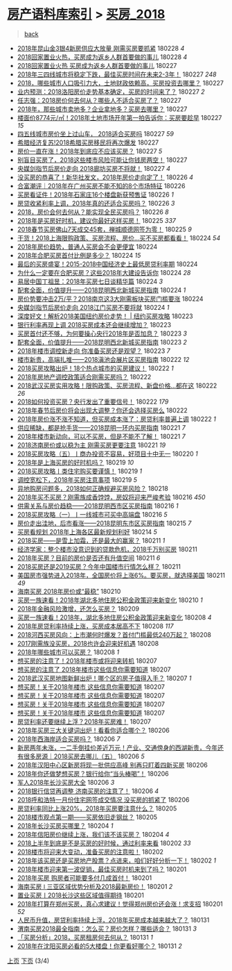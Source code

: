[房产语料库索引](../../README.md)  > [买房_2018](买房_2018.md)
====
> [back](../README.md)

- [2018年昆山金3银4新房供应大放量 刚需买房要抓紧](http://jkwz.applinzi.com/ittc/7075023532331631633.html#2018%E5%B9%B4%E6%98%86%E5%B1%B1%E9%87%913%E9%93%B64%E6%96%B0%E6%88%BF%E4%BE%9B%E5%BA%94%E5%A4%A7%E6%94%BE%E9%87%8F+%E5%88%9A%E9%9C%80%E4%B9%B0%E6%88%BF%E8%A6%81%E6%8A%93%E7%B4%A7) 180228 *4* 
- [2018回家置业火热，买房成为返乡人群首要做的事儿](http://jkwz.applinzi.com/ittc/7074935982682276870.html#2018%E5%9B%9E%E5%AE%B6%E7%BD%AE%E4%B8%9A%E7%81%AB%E7%83%AD%EF%BC%8C%E4%B9%B0%E6%88%BF%E6%88%90%E4%B8%BA%E8%BF%94%E4%B9%A1%E4%BA%BA%E7%BE%A4%E9%A6%96%E8%A6%81%E5%81%9A%E7%9A%84%E4%BA%8B%E5%84%BF) 180228 *4* 
- [2018回家置业火热 买房成为返乡人群首要做的事儿](http://jkwz.applinzi.com/ittc/7074879983241921547.html#2018%E5%9B%9E%E5%AE%B6%E7%BD%AE%E4%B8%9A%E7%81%AB%E7%83%AD+%E4%B9%B0%E6%88%BF%E6%88%90%E4%B8%BA%E8%BF%94%E4%B9%A1%E4%BA%BA%E7%BE%A4%E9%A6%96%E8%A6%81%E5%81%9A%E7%9A%84%E4%BA%8B%E5%84%BF) 180227  
- [2018年三四线城市将稳定下跌，最佳买房时间在未来2-3年！](http://jkwz.applinzi.com/ittc/7074799965056795664.html#2018%E5%B9%B4%E4%B8%89%E5%9B%9B%E7%BA%BF%E5%9F%8E%E5%B8%82%E5%B0%86%E7%A8%B3%E5%AE%9A%E4%B8%8B%E8%B7%8C%EF%BC%8C%E6%9C%80%E4%BD%B3%E4%B9%B0%E6%88%BF%E6%97%B6%E9%97%B4%E5%9C%A8%E6%9C%AA%E6%9D%A52-3%E5%B9%B4%EF%BC%81) 180227 *248* 
- [2018，哪些城市人口吸引力大，土地财政依赖高，买房投资去哪里？](http://jkwz.applinzi.com/ittc/7074832526676067335.html#2018%EF%BC%8C%E5%93%AA%E4%BA%9B%E5%9F%8E%E5%B8%82%E4%BA%BA%E5%8F%A3%E5%90%B8%E5%BC%95%E5%8A%9B%E5%A4%A7%EF%BC%8C%E5%9C%9F%E5%9C%B0%E8%B4%A2%E6%94%BF%E4%BE%9D%E8%B5%96%E9%AB%98%EF%BC%8C%E4%B9%B0%E6%88%BF%E6%8A%95%E8%B5%84%E5%8E%BB%E5%93%AA%E9%87%8C%EF%BC%9F) 180227  
- [业内预测：2018洛阳房价走势基本确定，买房的时间来了？](http://jkwz.applinzi.com/ittc/7074804852465337360.html#%E4%B8%9A%E5%86%85%E9%A2%84%E6%B5%8B%EF%BC%9A2018%E6%B4%9B%E9%98%B3%E6%88%BF%E4%BB%B7%E8%B5%B0%E5%8A%BF%E5%9F%BA%E6%9C%AC%E7%A1%AE%E5%AE%9A%EF%BC%8C%E4%B9%B0%E6%88%BF%E7%9A%84%E6%97%B6%E9%97%B4%E6%9D%A5%E4%BA%86%EF%BC%9F) 180227 *2* 
- [任志强：2018房价何去何从？哪些人不适合买房了？](http://jkwz.applinzi.com/ittc/7074793104924476427.html#%E4%BB%BB%E5%BF%97%E5%BC%BA%EF%BC%9A2018%E6%88%BF%E4%BB%B7%E4%BD%95%E5%8E%BB%E4%BD%95%E4%BB%8E%EF%BC%9F%E5%93%AA%E4%BA%9B%E4%BA%BA%E4%B8%8D%E9%80%82%E5%90%88%E4%B9%B0%E6%88%BF%E4%BA%86%EF%BC%9F) 180227  
- [2018年，那些城市卖地多？企业拿地多？买房去哪里？](http://jkwz.applinzi.com/ittc/7074790994359092235.html#2018%E5%B9%B4%EF%BC%8C%E9%82%A3%E4%BA%9B%E5%9F%8E%E5%B8%82%E5%8D%96%E5%9C%B0%E5%A4%9A%EF%BC%9F%E4%BC%81%E4%B8%9A%E6%8B%BF%E5%9C%B0%E5%A4%9A%EF%BC%9F%E4%B9%B0%E6%88%BF%E5%8E%BB%E5%93%AA%E9%87%8C%EF%BC%9F) 180227  
- [楼面价8774元/㎡！2018年土地市场开年第一拍告诉你：买房要趁早](http://jkwz.applinzi.com/ittc/7074786969936987142.html#%E6%A5%BC%E9%9D%A2%E4%BB%B78774%E5%85%83%2F%E3%8E%A1%EF%BC%812018%E5%B9%B4%E5%9C%9F%E5%9C%B0%E5%B8%82%E5%9C%BA%E5%BC%80%E5%B9%B4%E7%AC%AC%E4%B8%80%E6%8B%8D%E5%91%8A%E8%AF%89%E4%BD%A0%EF%BC%9A%E4%B9%B0%E6%88%BF%E8%A6%81%E8%B6%81%E6%97%A9) 180227 *15* 
- [四五线城市房价坐上过山车， 2018适合买房吗](http://jkwz.applinzi.com/ittc/7074775741487383568.html#%E5%9B%9B%E4%BA%94%E7%BA%BF%E5%9F%8E%E5%B8%82%E6%88%BF%E4%BB%B7%E5%9D%90%E4%B8%8A%E8%BF%87%E5%B1%B1%E8%BD%A6%EF%BC%8C+2018%E9%80%82%E5%90%88%E4%B9%B0%E6%88%BF%E5%90%97) 180227 *59* 
- [希腊经济复苏!2018希腊买房移民将再次爆发](http://jkwz.applinzi.com/ittc/7074758498397455370.html#%E5%B8%8C%E8%85%8A%E7%BB%8F%E6%B5%8E%E5%A4%8D%E8%8B%8F%212018%E5%B8%8C%E8%85%8A%E4%B9%B0%E6%88%BF%E7%A7%BB%E6%B0%91%E5%B0%86%E5%86%8D%E6%AC%A1%E7%88%86%E5%8F%91) 180227  
- [房价一直在涨！2018年到底应不应该买房？](http://jkwz.applinzi.com/ittc/7074694760898233351.html#%E6%88%BF%E4%BB%B7%E4%B8%80%E7%9B%B4%E5%9C%A8%E6%B6%A8%EF%BC%812018%E5%B9%B4%E5%88%B0%E5%BA%95%E5%BA%94%E4%B8%8D%E5%BA%94%E8%AF%A5%E4%B9%B0%E6%88%BF%EF%BC%9F) 180227 *5* 
- [别盲目买房了，2018这些楼市风险可能让你钱房两空！](http://jkwz.applinzi.com/ittc/7074682875792589840.html#%E5%88%AB%E7%9B%B2%E7%9B%AE%E4%B9%B0%E6%88%BF%E4%BA%86%EF%BC%8C2018%E8%BF%99%E4%BA%9B%E6%A5%BC%E5%B8%82%E9%A3%8E%E9%99%A9%E5%8F%AF%E8%83%BD%E8%AE%A9%E4%BD%A0%E9%92%B1%E6%88%BF%E4%B8%A4%E7%A9%BA%EF%BC%81) 180227  
- [央媒剑指节后房价走向 2018廊坊买房不将就！](http://jkwz.applinzi.com/ittc/7074591164043101200.html#%E5%A4%AE%E5%AA%92%E5%89%91%E6%8C%87%E8%8A%82%E5%90%8E%E6%88%BF%E4%BB%B7%E8%B5%B0%E5%90%91+2018%E5%BB%8A%E5%9D%8A%E4%B9%B0%E6%88%BF%E4%B8%8D%E5%B0%86%E5%B0%B1%EF%BC%81) 180227 *4* 
- [没买房的恭喜了！新华社发文，2018年房价走向定了！](http://jkwz.applinzi.com/ittc/7074442038915630096.html#%E6%B2%A1%E4%B9%B0%E6%88%BF%E7%9A%84%E6%81%AD%E5%96%9C%E4%BA%86%EF%BC%81%E6%96%B0%E5%8D%8E%E7%A4%BE%E5%8F%91%E6%96%87%EF%BC%8C2018%E5%B9%B4%E6%88%BF%E4%BB%B7%E8%B5%B0%E5%90%91%E5%AE%9A%E4%BA%86%EF%BC%81) 180226 *4* 
- [合富潮评｜2018年在广州买房不能不知的8个市场特征](http://jkwz.applinzi.com/ittc/7074338331163100166.html#%E5%90%88%E5%AF%8C%E6%BD%AE%E8%AF%84%EF%BD%9C2018%E5%B9%B4%E5%9C%A8%E5%B9%BF%E5%B7%9E%E4%B9%B0%E6%88%BF%E4%B8%8D%E8%83%BD%E4%B8%8D%E7%9F%A5%E7%9A%848%E4%B8%AA%E5%B8%82%E5%9C%BA%E7%89%B9%E5%BE%81) 180226  
- [买房看证件！2018年石家庄16个楼盘新获预售证](http://jkwz.applinzi.com/ittc/7074337693092021264.html#%E4%B9%B0%E6%88%BF%E7%9C%8B%E8%AF%81%E4%BB%B6%EF%BC%812018%E5%B9%B4%E7%9F%B3%E5%AE%B6%E5%BA%8416%E4%B8%AA%E6%A5%BC%E7%9B%98%E6%96%B0%E8%8E%B7%E9%A2%84%E5%94%AE%E8%AF%81) 180226 *1* 
- [房贷收紧利率上调，2018年真的还适合买房吗？](http://jkwz.applinzi.com/ittc/7074313712192455691.html#%E6%88%BF%E8%B4%B7%E6%94%B6%E7%B4%A7%E5%88%A9%E7%8E%87%E4%B8%8A%E8%B0%83%EF%BC%8C2018%E5%B9%B4%E7%9C%9F%E7%9A%84%E8%BF%98%E9%80%82%E5%90%88%E4%B9%B0%E6%88%BF%E5%90%97%EF%BC%9F) 180226 *3* 
- [2018，房价会何去何从？能实现全民买房吗？](http://jkwz.applinzi.com/ittc/7074301446340477963.html#2018%EF%BC%8C%E6%88%BF%E4%BB%B7%E4%BC%9A%E4%BD%95%E5%8E%BB%E4%BD%95%E4%BB%8E%EF%BC%9F%E8%83%BD%E5%AE%9E%E7%8E%B0%E5%85%A8%E6%B0%91%E4%B9%B0%E6%88%BF%E5%90%97%EF%BC%9F) 180226 *8* 
- [2018年是买房好时机，建议你最好这样买房！](http://jkwz.applinzi.com/ittc/7074131259674854417.html#2018%E5%B9%B4%E6%98%AF%E4%B9%B0%E6%88%BF%E5%A5%BD%E6%97%B6%E6%9C%BA%EF%BC%8C%E5%BB%BA%E8%AE%AE%E4%BD%A0%E6%9C%80%E5%A5%BD%E8%BF%99%E6%A0%B7%E4%B9%B0%E6%88%BF%EF%BC%81) 180225 *337* 
- [2018春节买房佛山7天成交45套，禅城顺德网签为零！](http://jkwz.applinzi.com/ittc/7073943491417998346.html#2018%E6%98%A5%E8%8A%82%E4%B9%B0%E6%88%BF%E4%BD%9B%E5%B1%B17%E5%A4%A9%E6%88%90%E4%BA%A445%E5%A5%97%EF%BC%8C%E7%A6%85%E5%9F%8E%E9%A1%BA%E5%BE%B7%E7%BD%91%E7%AD%BE%E4%B8%BA%E9%9B%B6%EF%BC%81) 180225 *9* 
- [干货！2018上海限购政策、买房流程、房价…买不买房都看看！](http://jkwz.applinzi.com/ittc/7073771268581360646.html#%E5%B9%B2%E8%B4%A7%EF%BC%812018%E4%B8%8A%E6%B5%B7%E9%99%90%E8%B4%AD%E6%94%BF%E7%AD%96%E3%80%81%E4%B9%B0%E6%88%BF%E6%B5%81%E7%A8%8B%E3%80%81%E6%88%BF%E4%BB%B7%E2%80%A6%E4%B9%B0%E4%B8%8D%E4%B9%B0%E6%88%BF%E9%83%BD%E7%9C%8B%E7%9C%8B%EF%BC%81) 180224 *54* 
- [2018年房价趋势，普通人买房会不会更便宜](http://jkwz.applinzi.com/ittc/7073731609201476619.html#2018%E5%B9%B4%E6%88%BF%E4%BB%B7%E8%B6%8B%E5%8A%BF%EF%BC%8C%E6%99%AE%E9%80%9A%E4%BA%BA%E4%B9%B0%E6%88%BF%E4%BC%9A%E4%B8%8D%E4%BC%9A%E6%9B%B4%E4%BE%BF%E5%AE%9C) 180224  
- [2018年合肥买房首付比例是多少？](http://jkwz.applinzi.com/ittc/7073720446606656528.html#2018%E5%B9%B4%E5%90%88%E8%82%A5%E4%B9%B0%E6%88%BF%E9%A6%96%E4%BB%98%E6%AF%94%E4%BE%8B%E6%98%AF%E5%A4%9A%E5%B0%91%EF%BC%9F) 180224 *15* 
- [最后的买房盛宴！2015-2018中国经济史上最低房贷利率期](http://jkwz.applinzi.com/ittc/7073692682067379210.html#%E6%9C%80%E5%90%8E%E7%9A%84%E4%B9%B0%E6%88%BF%E7%9B%9B%E5%AE%B4%EF%BC%812015-2018%E4%B8%AD%E5%9B%BD%E7%BB%8F%E6%B5%8E%E5%8F%B2%E4%B8%8A%E6%9C%80%E4%BD%8E%E6%88%BF%E8%B4%B7%E5%88%A9%E7%8E%87%E6%9C%9F) 180224  
- [为什么一定要在合肥买房？这些2018年大建设告诉你](http://jkwz.applinzi.com/ittc/7073644923037680646.html#%E4%B8%BA%E4%BB%80%E4%B9%88%E4%B8%80%E5%AE%9A%E8%A6%81%E5%9C%A8%E5%90%88%E8%82%A5%E4%B9%B0%E6%88%BF%EF%BC%9F%E8%BF%99%E4%BA%9B2018%E5%B9%B4%E5%A4%A7%E5%BB%BA%E8%AE%BE%E5%91%8A%E8%AF%89%E4%BD%A0) 180224 *28* 
- [易居中国丁祖昱：2018年买房七日谈精华篇](http://jkwz.applinzi.com/ittc/7073632325739217931.html#%E6%98%93%E5%B1%85%E4%B8%AD%E5%9B%BD%E4%B8%81%E7%A5%96%E6%98%B1%EF%BC%9A2018%E5%B9%B4%E4%B9%B0%E6%88%BF%E4%B8%83%E6%97%A5%E8%B0%88%E7%B2%BE%E5%8D%8E%E7%AF%87) 180224 *3* 
- [配套全面，价值提升——2018昆明西北新城买房指南](http://jkwz.applinzi.com/ittc/7073608902946325521.html#%E9%85%8D%E5%A5%97%E5%85%A8%E9%9D%A2%EF%BC%8C%E4%BB%B7%E5%80%BC%E6%8F%90%E5%8D%87%E2%80%94%E2%80%942018%E6%98%86%E6%98%8E%E8%A5%BF%E5%8C%97%E6%96%B0%E5%9F%8E%E4%B9%B0%E6%88%BF%E6%8C%87%E5%8D%97) 180224 *1* 
- [房价势要冲击2万/平？2018南京这3大刚需板块买房门槛要涨](http://jkwz.applinzi.com/ittc/7073578125990822929.html#%E6%88%BF%E4%BB%B7%E5%8A%BF%E8%A6%81%E5%86%B2%E5%87%BB2%E4%B8%87%2F%E5%B9%B3%EF%BC%9F2018%E5%8D%97%E4%BA%AC%E8%BF%993%E5%A4%A7%E5%88%9A%E9%9C%80%E6%9D%BF%E5%9D%97%E4%B9%B0%E6%88%BF%E9%97%A8%E6%A7%9B%E8%A6%81%E6%B6%A8) 180224  
- [央媒剑指节后房价走向 2018江门买房不要将就](http://jkwz.applinzi.com/ittc/7073574850558166032.html#%E5%A4%AE%E5%AA%92%E5%89%91%E6%8C%87%E8%8A%82%E5%90%8E%E6%88%BF%E4%BB%B7%E8%B5%B0%E5%90%91+2018%E6%B1%9F%E9%97%A8%E4%B9%B0%E6%88%BF%E4%B8%8D%E8%A6%81%E5%B0%86%E5%B0%B1) 180224 *1* 
- [深度好文！解析2018美国纽约房价走势！ | 纽约买房攻略](http://jkwz.applinzi.com/ittc/7073370777867256838.html#%E6%B7%B1%E5%BA%A6%E5%A5%BD%E6%96%87%EF%BC%81%E8%A7%A3%E6%9E%902018%E7%BE%8E%E5%9B%BD%E7%BA%BD%E7%BA%A6%E6%88%BF%E4%BB%B7%E8%B5%B0%E5%8A%BF%EF%BC%81+%7C+%E7%BA%BD%E7%BA%A6%E4%B9%B0%E6%88%BF%E6%94%BB%E7%95%A5) 180223  
- [银行利率再现上调 2018买房成本还会继续增加？](http://jkwz.applinzi.com/ittc/7073331752355759120.html#%E9%93%B6%E8%A1%8C%E5%88%A9%E7%8E%87%E5%86%8D%E7%8E%B0%E4%B8%8A%E8%B0%83+2018%E4%B9%B0%E6%88%BF%E6%88%90%E6%9C%AC%E8%BF%98%E4%BC%9A%E7%BB%A7%E7%BB%AD%E5%A2%9E%E5%8A%A0%EF%BC%9F) 180223  
- [买房首付还不够，为何要操心央行2018年是否加息？](http://jkwz.applinzi.com/ittc/7073331430900106256.html#%E4%B9%B0%E6%88%BF%E9%A6%96%E4%BB%98%E8%BF%98%E4%B8%8D%E5%A4%9F%EF%BC%8C%E4%B8%BA%E4%BD%95%E8%A6%81%E6%93%8D%E5%BF%83%E5%A4%AE%E8%A1%8C2018%E5%B9%B4%E6%98%AF%E5%90%A6%E5%8A%A0%E6%81%AF%EF%BC%9F) 180223 *3* 
- [配套全面，价值提升——2018昆明西北新城买房指南](http://jkwz.applinzi.com/ittc/7073307013776147463.html#%E9%85%8D%E5%A5%97%E5%85%A8%E9%9D%A2%EF%BC%8C%E4%BB%B7%E5%80%BC%E6%8F%90%E5%8D%87%E2%80%94%E2%80%942018%E6%98%86%E6%98%8E%E8%A5%BF%E5%8C%97%E6%96%B0%E5%9F%8E%E4%B9%B0%E6%88%BF%E6%8C%87%E5%8D%97) 180223 *2* 
- [2018年楼市调控新走向 你准备买房还是观望？](http://jkwz.applinzi.com/ittc/7073233316797219856.html#2018%E5%B9%B4%E6%A5%BC%E5%B8%82%E8%B0%83%E6%8E%A7%E6%96%B0%E8%B5%B0%E5%90%91+%E4%BD%A0%E5%87%86%E5%A4%87%E4%B9%B0%E6%88%BF%E8%BF%98%E6%98%AF%E8%A7%82%E6%9C%9B%EF%BC%9F) 180223 *7* 
- [楼市新贵，高端扎堆——2018滇池会展片区买房指南](http://jkwz.applinzi.com/ittc/7073016448190776330.html#%E6%A5%BC%E5%B8%82%E6%96%B0%E8%B4%B5%EF%BC%8C%E9%AB%98%E7%AB%AF%E6%89%8E%E5%A0%86%E2%80%94%E2%80%942018%E6%BB%87%E6%B1%A0%E4%BC%9A%E5%B1%95%E7%89%87%E5%8C%BA%E4%B9%B0%E6%88%BF%E6%8C%87%E5%8D%97) 180222 *12* 
- [2018买房攻略出炉！18个热点城市的买房建议！](http://jkwz.applinzi.com/ittc/7073010155816223754.html#2018%E4%B9%B0%E6%88%BF%E6%94%BB%E7%95%A5%E5%87%BA%E7%82%89%EF%BC%8118%E4%B8%AA%E7%83%AD%E7%82%B9%E5%9F%8E%E5%B8%82%E7%9A%84%E4%B9%B0%E6%88%BF%E5%BB%BA%E8%AE%AE%EF%BC%81) 180222 *1* 
- [2018年房地产调控政策适合刚需买房吗？](http://jkwz.applinzi.com/ittc/7072544798747919370.html#2018%E5%B9%B4%E6%88%BF%E5%9C%B0%E4%BA%A7%E8%B0%83%E6%8E%A7%E6%94%BF%E7%AD%96%E9%80%82%E5%90%88%E5%88%9A%E9%9C%80%E4%B9%B0%E6%88%BF%E5%90%97%EF%BC%9F) 180222  
- [2018武汉买房实用攻略！限购政策、买房流程、新盘价格…都在这](http://jkwz.applinzi.com/ittc/7072877179598013446.html#2018%E6%AD%A6%E6%B1%89%E4%B9%B0%E6%88%BF%E5%AE%9E%E7%94%A8%E6%94%BB%E7%95%A5%EF%BC%81%E9%99%90%E8%B4%AD%E6%94%BF%E7%AD%96%E3%80%81%E4%B9%B0%E6%88%BF%E6%B5%81%E7%A8%8B%E3%80%81%E6%96%B0%E7%9B%98%E4%BB%B7%E6%A0%BC%E2%80%A6%E9%83%BD%E5%9C%A8%E8%BF%99) 180222 *26* 
- [2018如何投资买房？央行发出了重要信号！](http://jkwz.applinzi.com/ittc/7072867905962509323.html#2018%E5%A6%82%E4%BD%95%E6%8A%95%E8%B5%84%E4%B9%B0%E6%88%BF%EF%BC%9F%E5%A4%AE%E8%A1%8C%E5%8F%91%E5%87%BA%E4%BA%86%E9%87%8D%E8%A6%81%E4%BF%A1%E5%8F%B7%EF%BC%81) 180222 *179* 
- [2018年春节后房价将会出现大调整？你还会选择买房么](http://jkwz.applinzi.com/ittc/7072844162577990663.html#2018%E5%B9%B4%E6%98%A5%E8%8A%82%E5%90%8E%E6%88%BF%E4%BB%B7%E5%B0%86%E4%BC%9A%E5%87%BA%E7%8E%B0%E5%A4%A7%E8%B0%83%E6%95%B4%EF%BC%9F%E4%BD%A0%E8%BF%98%E4%BC%9A%E9%80%89%E6%8B%A9%E4%B9%B0%E6%88%BF%E4%B9%88) 180222  
- [2018年房价涨不涨不知道，但买房成本涨了：房贷利率普遍上调](http://jkwz.applinzi.com/ittc/7072667548531557382.html#2018%E5%B9%B4%E6%88%BF%E4%BB%B7%E6%B6%A8%E4%B8%8D%E6%B6%A8%E4%B8%8D%E7%9F%A5%E9%81%93%EF%BC%8C%E4%BD%86%E4%B9%B0%E6%88%BF%E6%88%90%E6%9C%AC%E6%B6%A8%E4%BA%86%EF%BC%9A%E6%88%BF%E8%B4%B7%E5%88%A9%E7%8E%87%E6%99%AE%E9%81%8D%E4%B8%8A%E8%B0%83) 180222 *1* 
- [供应稀缺，都是抢手货——2018昆明一环内买房指南](http://jkwz.applinzi.com/ittc/7072602904538383371.html#%E4%BE%9B%E5%BA%94%E7%A8%80%E7%BC%BA%EF%BC%8C%E9%83%BD%E6%98%AF%E6%8A%A2%E6%89%8B%E8%B4%A7%E2%80%94%E2%80%942018%E6%98%86%E6%98%8E%E4%B8%80%E7%8E%AF%E5%86%85%E4%B9%B0%E6%88%BF%E6%8C%87%E5%8D%97) 180221 *7* 
- [2018年楼市新动向，可以不买房，但是不能不了解！](http://jkwz.applinzi.com/ittc/7072455067448116234.html#2018%E5%B9%B4%E6%A5%BC%E5%B8%82%E6%96%B0%E5%8A%A8%E5%90%91%EF%BC%8C%E5%8F%AF%E4%BB%A5%E4%B8%8D%E4%B9%B0%E6%88%BF%EF%BC%8C%E4%BD%86%E6%98%AF%E4%B8%8D%E8%83%BD%E4%B8%8D%E4%BA%86%E8%A7%A3%EF%BC%81) 180221 *7* 
- [2018济南房价或以稳为主 刚需买房更要注意](http://jkwz.applinzi.com/ittc/7072452736136512528.html#2018%E6%B5%8E%E5%8D%97%E6%88%BF%E4%BB%B7%E6%88%96%E4%BB%A5%E7%A8%B3%E4%B8%BA%E4%B8%BB+%E5%88%9A%E9%9C%80%E4%B9%B0%E6%88%BF%E6%9B%B4%E8%A6%81%E6%B3%A8%E6%84%8F) 180221 *19* 
- [2018买房攻略（五）丨商办投资不容易，好项目十中无一](http://jkwz.applinzi.com/ittc/7072107608695899153.html#2018%E4%B9%B0%E6%88%BF%E6%94%BB%E7%95%A5%EF%BC%88%E4%BA%94%EF%BC%89%E4%B8%A8%E5%95%86%E5%8A%9E%E6%8A%95%E8%B5%84%E4%B8%8D%E5%AE%B9%E6%98%93%EF%BC%8C%E5%A5%BD%E9%A1%B9%E7%9B%AE%E5%8D%81%E4%B8%AD%E6%97%A0%E4%B8%80) 180220 *1* 
- [2018年是上海买房的好时机吗？](http://jkwz.applinzi.com/ittc/7071570804045513735.html#2018%E5%B9%B4%E6%98%AF%E4%B8%8A%E6%B5%B7%E4%B9%B0%E6%88%BF%E7%9A%84%E5%A5%BD%E6%97%B6%E6%9C%BA%E5%90%97%EF%BC%9F) 180219 *10* 
- [2018买房攻略丨类住宅购买要谨慎！](http://jkwz.applinzi.com/ittc/7071707480227054599.html#2018%E4%B9%B0%E6%88%BF%E6%94%BB%E7%95%A5%E4%B8%A8%E7%B1%BB%E4%BD%8F%E5%AE%85%E8%B4%AD%E4%B9%B0%E8%A6%81%E8%B0%A8%E6%85%8E%EF%BC%81) 180219 *1* 
- [调控宽松下，2018年买房注意事项](http://jkwz.applinzi.com/ittc/7071355787547247623.html#%E8%B0%83%E6%8E%A7%E5%AE%BD%E6%9D%BE%E4%B8%8B%EF%BC%8C2018%E5%B9%B4%E4%B9%B0%E6%88%BF%E6%B3%A8%E6%84%8F%E4%BA%8B%E9%A1%B9) 180219 *5* 
- [异地购房问题多，2018如何正确规避买房风险？](http://jkwz.applinzi.com/ittc/7071508477073949702.html#%E5%BC%82%E5%9C%B0%E8%B4%AD%E6%88%BF%E9%97%AE%E9%A2%98%E5%A4%9A%EF%BC%8C2018%E5%A6%82%E4%BD%95%E6%AD%A3%E7%A1%AE%E8%A7%84%E9%81%BF%E4%B9%B0%E6%88%BF%E9%A3%8E%E9%99%A9%EF%BC%9F) 180218  
- [2018年买不买房？刚需族成香饽饽，房奴将迎来严峻考验](http://jkwz.applinzi.com/ittc/7070731606069609482.html#2018%E5%B9%B4%E4%B9%B0%E4%B8%8D%E4%B9%B0%E6%88%BF%EF%BC%9F%E5%88%9A%E9%9C%80%E6%97%8F%E6%88%90%E9%A6%99%E9%A5%BD%E9%A5%BD%EF%BC%8C%E6%88%BF%E5%A5%B4%E5%B0%86%E8%BF%8E%E6%9D%A5%E4%B8%A5%E5%B3%BB%E8%80%83%E9%AA%8C) 180216 *450* 
- [供需关系与房价趋稳——2018昆明西市区买房指南](http://jkwz.applinzi.com/ittc/7070671419308770320.html#%E4%BE%9B%E9%9C%80%E5%85%B3%E7%B3%BB%E4%B8%8E%E6%88%BF%E4%BB%B7%E8%B6%8B%E7%A8%B3%E2%80%94%E2%80%942018%E6%98%86%E6%98%8E%E8%A5%BF%E5%B8%82%E5%8C%BA%E4%B9%B0%E6%88%BF%E6%8C%87%E5%8D%97) 180216 *1* 
- [2018买房攻略（一）丨一线城市可买中高端盘](http://jkwz.applinzi.com/ittc/7070584728116003851.html#2018%E4%B9%B0%E6%88%BF%E6%94%BB%E7%95%A5%EF%BC%88%E4%B8%80%EF%BC%89%E4%B8%A8%E4%B8%80%E7%BA%BF%E5%9F%8E%E5%B8%82%E5%8F%AF%E4%B9%B0%E4%B8%AD%E9%AB%98%E7%AB%AF%E7%9B%98) 180216 *5* 
- [房价走出洼地，后市看涨——2018昆明东市区买房指南](http://jkwz.applinzi.com/ittc/7070274718978802704.html#%E6%88%BF%E4%BB%B7%E8%B5%B0%E5%87%BA%E6%B4%BC%E5%9C%B0%EF%BC%8C%E5%90%8E%E5%B8%82%E7%9C%8B%E6%B6%A8%E2%80%94%E2%80%942018%E6%98%86%E6%98%8E%E4%B8%9C%E5%B8%82%E5%8C%BA%E4%B9%B0%E6%88%BF%E6%8C%87%E5%8D%97) 180215 *7* 
- [买房看规划 2018年上海各区最新规划利好](http://jkwz.applinzi.com/ittc/7069859568194946065.html#%E4%B9%B0%E6%88%BF%E7%9C%8B%E8%A7%84%E5%88%92+2018%E5%B9%B4%E4%B8%8A%E6%B5%B7%E5%90%84%E5%8C%BA%E6%9C%80%E6%96%B0%E8%A7%84%E5%88%92%E5%88%A9%E5%A5%BD) 180214 *5* 
- [2018买房——是雪上加霜，还是最大的赢家？](http://jkwz.applinzi.com/ittc/7068845900586025994.html#2018%E4%B9%B0%E6%88%BF%E2%80%94%E2%80%94%E6%98%AF%E9%9B%AA%E4%B8%8A%E5%8A%A0%E9%9C%9C%EF%BC%8C%E8%BF%98%E6%98%AF%E6%9C%80%E5%A4%A7%E7%9A%84%E8%B5%A2%E5%AE%B6%EF%BC%9F) 180211 *1* 
- [经济学家：整个楼市没意识到的贷款危机，2018千万别买房](http://jkwz.applinzi.com/ittc/7068861243450721287.html#%E7%BB%8F%E6%B5%8E%E5%AD%A6%E5%AE%B6%EF%BC%9A%E6%95%B4%E4%B8%AA%E6%A5%BC%E5%B8%82%E6%B2%A1%E6%84%8F%E8%AF%86%E5%88%B0%E7%9A%84%E8%B4%B7%E6%AC%BE%E5%8D%B1%E6%9C%BA%EF%BC%8C2018%E5%8D%83%E4%B8%87%E5%88%AB%E4%B9%B0%E6%88%BF) 180211  
- [2018年买房？目前的房价是否还有升值空间](http://jkwz.applinzi.com/ittc/7068811217663951889.html#2018%E5%B9%B4%E4%B9%B0%E6%88%BF%EF%BC%9F%E7%9B%AE%E5%89%8D%E7%9A%84%E6%88%BF%E4%BB%B7%E6%98%AF%E5%90%A6%E8%BF%98%E6%9C%89%E5%8D%87%E5%80%BC%E7%A9%BA%E9%97%B4) 180211 *6* 
- [2018买房还是2019买房？今年中国楼市行情怎么样？](http://jkwz.applinzi.com/ittc/7068789571309798411.html#2018%E4%B9%B0%E6%88%BF%E8%BF%98%E6%98%AF2019%E4%B9%B0%E6%88%BF%EF%BC%9F%E4%BB%8A%E5%B9%B4%E4%B8%AD%E5%9B%BD%E6%A5%BC%E5%B8%82%E8%A1%8C%E6%83%85%E6%80%8E%E4%B9%88%E6%A0%B7%EF%BC%9F) 180211  
- [美国房市强势进入2018年，全国房价将上涨6%。要买房，就选择美国](http://jkwz.applinzi.com/ittc/7068787852794397707.html#%E7%BE%8E%E5%9B%BD%E6%88%BF%E5%B8%82%E5%BC%BA%E5%8A%BF%E8%BF%9B%E5%85%A52018%E5%B9%B4%EF%BC%8C%E5%85%A8%E5%9B%BD%E6%88%BF%E4%BB%B7%E5%B0%86%E4%B8%8A%E6%B6%A86%25%E3%80%82%E8%A6%81%E4%B9%B0%E6%88%BF%EF%BC%8C%E5%B0%B1%E9%80%89%E6%8B%A9%E7%BE%8E%E5%9B%BD) 180211 *49* 
- [海南买房 2018年房价或“最稳”](http://jkwz.applinzi.com/ittc/7068466342871434250.html#%E6%B5%B7%E5%8D%97%E4%B9%B0%E6%88%BF+2018%E5%B9%B4%E6%88%BF%E4%BB%B7%E6%88%96%E2%80%9C%E6%9C%80%E7%A8%B3%E2%80%9D) 180210  
- [买房一族速看！2018年湖北多地住房公积金政策迎来新变化](http://jkwz.applinzi.com/ittc/7068298626390819851.html#%E4%B9%B0%E6%88%BF%E4%B8%80%E6%97%8F%E9%80%9F%E7%9C%8B%EF%BC%812018%E5%B9%B4%E6%B9%96%E5%8C%97%E5%A4%9A%E5%9C%B0%E4%BD%8F%E6%88%BF%E5%85%AC%E7%A7%AF%E9%87%91%E6%94%BF%E7%AD%96%E8%BF%8E%E6%9D%A5%E6%96%B0%E5%8F%98%E5%8C%96) 180210 *1* 
- [2018年金融风险激增，还怎么买房？](http://jkwz.applinzi.com/ittc/7068033909772518406.html#2018%E5%B9%B4%E9%87%91%E8%9E%8D%E9%A3%8E%E9%99%A9%E6%BF%80%E5%A2%9E%EF%BC%8C%E8%BF%98%E6%80%8E%E4%B9%88%E4%B9%B0%E6%88%BF%EF%BC%9F) 180209  
- [买房一族速看！2018年，湖北多地住房公积金政策迎来新变化](http://jkwz.applinzi.com/ittc/7067830412363957258.html#%E4%B9%B0%E6%88%BF%E4%B8%80%E6%97%8F%E9%80%9F%E7%9C%8B%EF%BC%812018%E5%B9%B4%EF%BC%8C%E6%B9%96%E5%8C%97%E5%A4%9A%E5%9C%B0%E4%BD%8F%E6%88%BF%E5%85%AC%E7%A7%AF%E9%87%91%E6%94%BF%E7%AD%96%E8%BF%8E%E6%9D%A5%E6%96%B0%E5%8F%98%E5%8C%96) 180208 *4* 
- [2018年房贷利率持续上涨，买房成本居高不下](http://jkwz.applinzi.com/ittc/7067822928714794000.html#2018%E5%B9%B4%E6%88%BF%E8%B4%B7%E5%88%A9%E7%8E%87%E6%8C%81%E7%BB%AD%E4%B8%8A%E6%B6%A8%EF%BC%8C%E4%B9%B0%E6%88%BF%E6%88%90%E6%9C%AC%E5%B1%85%E9%AB%98%E4%B8%8D%E4%B8%8B) 180208 *117* 
- [2018河西买房风向：上市潮何时爆发？首付门槛最低240万起？](http://jkwz.applinzi.com/ittc/7067785891668296710.html#2018%E6%B2%B3%E8%A5%BF%E4%B9%B0%E6%88%BF%E9%A3%8E%E5%90%91%EF%BC%9A%E4%B8%8A%E5%B8%82%E6%BD%AE%E4%BD%95%E6%97%B6%E7%88%86%E5%8F%91%EF%BC%9F%E9%A6%96%E4%BB%98%E9%97%A8%E6%A7%9B%E6%9C%80%E4%BD%8E240%E4%B8%87%E8%B5%B7%EF%BC%9F) 180208  
- [2017刚需族没买房，2018也许会迎来好机遇](http://jkwz.applinzi.com/ittc/7067758062754857990.html#2017%E5%88%9A%E9%9C%80%E6%97%8F%E6%B2%A1%E4%B9%B0%E6%88%BF%EF%BC%8C2018%E4%B9%9F%E8%AE%B8%E4%BC%9A%E8%BF%8E%E6%9D%A5%E5%A5%BD%E6%9C%BA%E9%81%87) 180208  
- [2018年哪些城市可以买房？](http://jkwz.applinzi.com/ittc/7067679141292147723.html#2018%E5%B9%B4%E5%93%AA%E4%BA%9B%E5%9F%8E%E5%B8%82%E5%8F%AF%E4%BB%A5%E4%B9%B0%E6%88%BF%EF%BC%9F) 180208 *1* 
- [想买房的注意了！2018年楼市或将迎来转机](http://jkwz.applinzi.com/ittc/7067412826442695687.html#%E6%83%B3%E4%B9%B0%E6%88%BF%E7%9A%84%E6%B3%A8%E6%84%8F%E4%BA%86%EF%BC%812018%E5%B9%B4%E6%A5%BC%E5%B8%82%E6%88%96%E5%B0%86%E8%BF%8E%E6%9D%A5%E8%BD%AC%E6%9C%BA) 180207  
- [想买房的注意了 2018年楼市这些信息你需要知道](http://jkwz.applinzi.com/ittc/7067329000014087178.html#%E6%83%B3%E4%B9%B0%E6%88%BF%E7%9A%84%E6%B3%A8%E6%84%8F%E4%BA%86+2018%E5%B9%B4%E6%A5%BC%E5%B8%82%E8%BF%99%E4%BA%9B%E4%BF%A1%E6%81%AF%E4%BD%A0%E9%9C%80%E8%A6%81%E7%9F%A5%E9%81%93) 180207  
- [2018武汉买房地图新鲜出炉！哪个区的房子值得入手？](http://jkwz.applinzi.com/ittc/7067298062676788240.html#2018%E6%AD%A6%E6%B1%89%E4%B9%B0%E6%88%BF%E5%9C%B0%E5%9B%BE%E6%96%B0%E9%B2%9C%E5%87%BA%E7%82%89%EF%BC%81%E5%93%AA%E4%B8%AA%E5%8C%BA%E7%9A%84%E6%88%BF%E5%AD%90%E5%80%BC%E5%BE%97%E5%85%A5%E6%89%8B%EF%BC%9F) 180207 *1* 
- [想买房！关于2018年楼市 这些信息你需要知道](http://jkwz.applinzi.com/ittc/7067294505416262667.html#%E6%83%B3%E4%B9%B0%E6%88%BF%EF%BC%81%E5%85%B3%E4%BA%8E2018%E5%B9%B4%E6%A5%BC%E5%B8%82+%E8%BF%99%E4%BA%9B%E4%BF%A1%E6%81%AF%E4%BD%A0%E9%9C%80%E8%A6%81%E7%9F%A5%E9%81%93) 180207  
- [想买房！关于2018年楼市 这些信息你需要知道](http://jkwz.applinzi.com/ittc/7067293892943021066.html#%E6%83%B3%E4%B9%B0%E6%88%BF%EF%BC%81%E5%85%B3%E4%BA%8E2018%E5%B9%B4%E6%A5%BC%E5%B8%82+%E8%BF%99%E4%BA%9B%E4%BF%A1%E6%81%AF%E4%BD%A0%E9%9C%80%E8%A6%81%E7%9F%A5%E9%81%93) 180207  
- [想买房！关于2018年楼市 这些信息你需要知道](http://jkwz.applinzi.com/ittc/7067293914132644881.html#%E6%83%B3%E4%B9%B0%E6%88%BF%EF%BC%81%E5%85%B3%E4%BA%8E2018%E5%B9%B4%E6%A5%BC%E5%B8%82+%E8%BF%99%E4%BA%9B%E4%BF%A1%E6%81%AF%E4%BD%A0%E9%9C%80%E8%A6%81%E7%9F%A5%E9%81%93) 180207  
- [想买房！关于2018年楼市 这些信息你需要知道](http://jkwz.applinzi.com/ittc/7067292427683890183.html#%E6%83%B3%E4%B9%B0%E6%88%BF%EF%BC%81%E5%85%B3%E4%BA%8E2018%E5%B9%B4%E6%A5%BC%E5%B8%82+%E8%BF%99%E4%BA%9B%E4%BF%A1%E6%81%AF%E4%BD%A0%E9%9C%80%E8%A6%81%E7%9F%A5%E9%81%93) 180207  
- [房贷利率还要继续上浮？2018年买房难！](http://jkwz.applinzi.com/ittc/7067286396274738183.html#%E6%88%BF%E8%B4%B7%E5%88%A9%E7%8E%87%E8%BF%98%E8%A6%81%E7%BB%A7%E7%BB%AD%E4%B8%8A%E6%B5%AE%EF%BC%9F2018%E5%B9%B4%E4%B9%B0%E6%88%BF%E9%9A%BE%EF%BC%81) 180207  
- [2018年买房三大关键词出炉！看看你适合哪个？](http://jkwz.applinzi.com/ittc/7067024347376387082.html#2018%E5%B9%B4%E4%B9%B0%E6%88%BF%E4%B8%89%E5%A4%A7%E5%85%B3%E9%94%AE%E8%AF%8D%E5%87%BA%E7%82%89%EF%BC%81%E7%9C%8B%E7%9C%8B%E4%BD%A0%E9%80%82%E5%90%88%E5%93%AA%E4%B8%AA%EF%BC%9F) 180206  
- [2018年西海岸适合买房吗？](http://jkwz.applinzi.com/ittc/7067004898921415691.html#2018%E5%B9%B4%E8%A5%BF%E6%B5%B7%E5%B2%B8%E9%80%82%E5%90%88%E4%B9%B0%E6%88%BF%E5%90%97%EF%BC%9F) 180206 *7* 
- [新房两年未涨，一二手倒挂价差近万元！产业、交通傍身的西湖新贵，今年还有很多房源｜2018买房去哪儿（五）](http://jkwz.applinzi.com/ittc/7066987433210414087.html#%E6%96%B0%E6%88%BF%E4%B8%A4%E5%B9%B4%E6%9C%AA%E6%B6%A8%EF%BC%8C%E4%B8%80%E4%BA%8C%E6%89%8B%E5%80%92%E6%8C%82%E4%BB%B7%E5%B7%AE%E8%BF%91%E4%B8%87%E5%85%83%EF%BC%81%E4%BA%A7%E4%B8%9A%E3%80%81%E4%BA%A4%E9%80%9A%E5%82%8D%E8%BA%AB%E7%9A%84%E8%A5%BF%E6%B9%96%E6%96%B0%E8%B4%B5%EF%BC%8C%E4%BB%8A%E5%B9%B4%E8%BF%98%E6%9C%89%E5%BE%88%E5%A4%9A%E6%88%BF%E6%BA%90%EF%BD%9C2018%E4%B9%B0%E6%88%BF%E5%8E%BB%E5%93%AA%E5%84%BF%EF%BC%88%E4%BA%94%EF%BC%89) 180206 *5* 
- [2018年汉阳中心区新房将现一批供应高峰 别再只盯着四新买房](http://jkwz.applinzi.com/ittc/7066979192002839559.html#2018%E5%B9%B4%E6%B1%89%E9%98%B3%E4%B8%AD%E5%BF%83%E5%8C%BA%E6%96%B0%E6%88%BF%E5%B0%86%E7%8E%B0%E4%B8%80%E6%89%B9%E4%BE%9B%E5%BA%94%E9%AB%98%E5%B3%B0+%E5%88%AB%E5%86%8D%E5%8F%AA%E7%9B%AF%E7%9D%80%E5%9B%9B%E6%96%B0%E4%B9%B0%E6%88%BF) 180206  
- [2018年你还做梦想买房？银行给你“当头棒喝”！](http://jkwz.applinzi.com/ittc/7066969430678832134.html#2018%E5%B9%B4%E4%BD%A0%E8%BF%98%E5%81%9A%E6%A2%A6%E6%83%B3%E4%B9%B0%E6%88%BF%EF%BC%9F%E9%93%B6%E8%A1%8C%E7%BB%99%E4%BD%A0%E2%80%9C%E5%BD%93%E5%A4%B4%E6%A3%92%E5%96%9D%E2%80%9D%EF%BC%81) 180206  
- [军人2018年长沙买房大全](http://jkwz.applinzi.com/ittc/7066931976575910918.html#%E5%86%9B%E4%BA%BA2018%E5%B9%B4%E9%95%BF%E6%B2%99%E4%B9%B0%E6%88%BF%E5%A4%A7%E5%85%A8) 180206 *3* 
- [2018银行信贷再调整 济南买房的注意了！](http://jkwz.applinzi.com/ittc/7066871069216867335.html#2018%E9%93%B6%E8%A1%8C%E4%BF%A1%E8%B4%B7%E5%86%8D%E8%B0%83%E6%95%B4+%E6%B5%8E%E5%8D%97%E4%B9%B0%E6%88%BF%E7%9A%84%E6%B3%A8%E6%84%8F%E4%BA%86%EF%BC%81) 180206 *4* 
- [2018呼和浩特一月份住宅网签成交情况 没买房的抓紧了](http://jkwz.applinzi.com/ittc/7066764863756305425.html#2018%E5%91%BC%E5%92%8C%E6%B5%A9%E7%89%B9%E4%B8%80%E6%9C%88%E4%BB%BD%E4%BD%8F%E5%AE%85%E7%BD%91%E7%AD%BE%E6%88%90%E4%BA%A4%E6%83%85%E5%86%B5+%E6%B2%A1%E4%B9%B0%E6%88%BF%E7%9A%84%E6%8A%93%E7%B4%A7%E4%BA%86) 180206  
- [房贷利率同比上涨20%，2018年买房要注意什么？](http://jkwz.applinzi.com/ittc/7066665481308488711.html#%E6%88%BF%E8%B4%B7%E5%88%A9%E7%8E%87%E5%90%8C%E6%AF%94%E4%B8%8A%E6%B6%A820%25%EF%BC%8C2018%E5%B9%B4%E4%B9%B0%E6%88%BF%E8%A6%81%E6%B3%A8%E6%84%8F%E4%BB%80%E4%B9%88%EF%BC%9F) 180205  
- [2018楼市观点第一期——买房依旧走钢丝？](http://jkwz.applinzi.com/ittc/7066603503370109968.html#2018%E6%A5%BC%E5%B8%82%E8%A7%82%E7%82%B9%E7%AC%AC%E4%B8%80%E6%9C%9F%E2%80%94%E2%80%94%E4%B9%B0%E6%88%BF%E4%BE%9D%E6%97%A7%E8%B5%B0%E9%92%A2%E4%B8%9D%EF%BC%9F) 180205  
- [2018年长沙买房买哪里？](http://jkwz.applinzi.com/ittc/7066229824299729930.html#2018%E5%B9%B4%E9%95%BF%E6%B2%99%E4%B9%B0%E6%88%BF%E4%B9%B0%E5%93%AA%E9%87%8C%EF%BC%9F) 180204 *1* 
- [2018年信阳房价继续上涨，我们该不该买房？](http://jkwz.applinzi.com/ittc/7066147501638157323.html#2018%E5%B9%B4%E4%BF%A1%E9%98%B3%E6%88%BF%E4%BB%B7%E7%BB%A7%E7%BB%AD%E4%B8%8A%E6%B6%A8%EF%BC%8C%E6%88%91%E4%BB%AC%E8%AF%A5%E4%B8%8D%E8%AF%A5%E4%B9%B0%E6%88%BF%EF%BC%9F) 180204 *4* 
- [2018上半年到底是不是买房的好时候，通过利率来看](http://jkwz.applinzi.com/ittc/7065595648995230730.html#2018%E4%B8%8A%E5%8D%8A%E5%B9%B4%E5%88%B0%E5%BA%95%E6%98%AF%E4%B8%8D%E6%98%AF%E4%B9%B0%E6%88%BF%E7%9A%84%E5%A5%BD%E6%97%B6%E5%80%99%EF%BC%8C%E9%80%9A%E8%BF%87%E5%88%A9%E7%8E%87%E6%9D%A5%E7%9C%8B) 180202 *33* 
- [2018楼市将迎来大变动，准备买房的注意啦！](http://jkwz.applinzi.com/ittc/7065531406845740043.html#2018%E6%A5%BC%E5%B8%82%E5%B0%86%E8%BF%8E%E6%9D%A5%E5%A4%A7%E5%8F%98%E5%8A%A8%EF%BC%8C%E5%87%86%E5%A4%87%E4%B9%B0%E6%88%BF%E7%9A%84%E6%B3%A8%E6%84%8F%E5%95%A6%EF%BC%81) 180202  
- [2018年该买房还是买房地产股票？点进来，咱们好好分析一下！](http://jkwz.applinzi.com/ittc/7065421067986666512.html#2018%E5%B9%B4%E8%AF%A5%E4%B9%B0%E6%88%BF%E8%BF%98%E6%98%AF%E4%B9%B0%E6%88%BF%E5%9C%B0%E4%BA%A7%E8%82%A1%E7%A5%A8%EF%BC%9F%E7%82%B9%E8%BF%9B%E6%9D%A5%EF%BC%8C%E5%92%B1%E4%BB%AC%E5%A5%BD%E5%A5%BD%E5%88%86%E6%9E%90%E4%B8%80%E4%B8%8B%EF%BC%81) 180202 *1* 
- [2018年楼市迎来第一波促销，最佳买房时机来到了吗？](http://jkwz.applinzi.com/ittc/7065228617460483078.html#2018%E5%B9%B4%E6%A5%BC%E5%B8%82%E8%BF%8E%E6%9D%A5%E7%AC%AC%E4%B8%80%E6%B3%A2%E4%BF%83%E9%94%80%EF%BC%8C%E6%9C%80%E4%BD%B3%E4%B9%B0%E6%88%BF%E6%97%B6%E6%9C%BA%E6%9D%A5%E5%88%B0%E4%BA%86%E5%90%97%EF%BC%9F) 180201  
- [2018年买房 购房者可能要多付几成首付！](http://jkwz.applinzi.com/ittc/7065199196066284551.html#2018%E5%B9%B4%E4%B9%B0%E6%88%BF+%E8%B4%AD%E6%88%BF%E8%80%85%E5%8F%AF%E8%83%BD%E8%A6%81%E5%A4%9A%E4%BB%98%E5%87%A0%E6%88%90%E9%A6%96%E4%BB%98%EF%BC%81) 180201  
- [海南买房 ǀ 三亚区域优势分析及2018最新房价！](http://jkwz.applinzi.com/ittc/7065123195407827979.html#%E6%B5%B7%E5%8D%97%E4%B9%B0%E6%88%BF+%C7%80+%E4%B8%89%E4%BA%9A%E5%8C%BA%E5%9F%9F%E4%BC%98%E5%8A%BF%E5%88%86%E6%9E%90%E5%8F%8A2018%E6%9C%80%E6%96%B0%E6%88%BF%E4%BB%B7%EF%BC%81) 180201 *2* 
- [置业买房丨2018长沙这些区域值得期待](http://jkwz.applinzi.com/ittc/7065173131377771527.html#%E7%BD%AE%E4%B8%9A%E4%B9%B0%E6%88%BF%E4%B8%A82018%E9%95%BF%E6%B2%99%E8%BF%99%E4%BA%9B%E5%8C%BA%E5%9F%9F%E5%80%BC%E5%BE%97%E6%9C%9F%E5%BE%85) 180201  
- [2018年打算在郑州买房，真心求建议！觉得郑州房价还会涨！求支招](http://jkwz.applinzi.com/ittc/7065073279629280273.html#2018%E5%B9%B4%E6%89%93%E7%AE%97%E5%9C%A8%E9%83%91%E5%B7%9E%E4%B9%B0%E6%88%BF%EF%BC%8C%E7%9C%9F%E5%BF%83%E6%B1%82%E5%BB%BA%E8%AE%AE%EF%BC%81%E8%A7%89%E5%BE%97%E9%83%91%E5%B7%9E%E6%88%BF%E4%BB%B7%E8%BF%98%E4%BC%9A%E6%B6%A8%EF%BC%81%E6%B1%82%E6%94%AF%E6%8B%9B) 180201 *52* 
- [人民币升值，房贷利率持续上浮，2018年买房成本越来越大了？](http://jkwz.applinzi.com/ittc/7064881194968024081.html#%E4%BA%BA%E6%B0%91%E5%B8%81%E5%8D%87%E5%80%BC%EF%BC%8C%E6%88%BF%E8%B4%B7%E5%88%A9%E7%8E%87%E6%8C%81%E7%BB%AD%E4%B8%8A%E6%B5%AE%EF%BC%8C2018%E5%B9%B4%E4%B9%B0%E6%88%BF%E6%88%90%E6%9C%AC%E8%B6%8A%E6%9D%A5%E8%B6%8A%E5%A4%A7%E4%BA%86%EF%BC%9F) 180131  
- [渭南买房2018最全指南：怎么买？房价怎样？哪些适合？](http://jkwz.applinzi.com/ittc/7064789270877701130.html#%E6%B8%AD%E5%8D%97%E4%B9%B0%E6%88%BF2018%E6%9C%80%E5%85%A8%E6%8C%87%E5%8D%97%EF%BC%9A%E6%80%8E%E4%B9%88%E4%B9%B0%EF%BC%9F%E6%88%BF%E4%BB%B7%E6%80%8E%E6%A0%B7%EF%BC%9F%E5%93%AA%E4%BA%9B%E9%80%82%E5%90%88%EF%BC%9F) 180131 *3* 
- [「买房分析」2018，买房租房何去何从？](http://jkwz.applinzi.com/ittc/7064769796627760134.html#%E3%80%8C%E4%B9%B0%E6%88%BF%E5%88%86%E6%9E%90%E3%80%8D2018%EF%BC%8C%E4%B9%B0%E6%88%BF%E7%A7%9F%E6%88%BF%E4%BD%95%E5%8E%BB%E4%BD%95%E4%BB%8E%EF%BC%9F) 180131 *1* 
- [2018年在沈阳买房必看的5大楼盘！你更看好哪个？](http://jkwz.applinzi.com/ittc/7064656412968223754.html#2018%E5%B9%B4%E5%9C%A8%E6%B2%88%E9%98%B3%E4%B9%B0%E6%88%BF%E5%BF%85%E7%9C%8B%E7%9A%845%E5%A4%A7%E6%A5%BC%E7%9B%98%EF%BC%81%E4%BD%A0%E6%9B%B4%E7%9C%8B%E5%A5%BD%E5%93%AA%E4%B8%AA%EF%BC%9F) 180131 *2* 


 [上页](买房_2018.md) [下页](买房_20182.md)          (3/4)